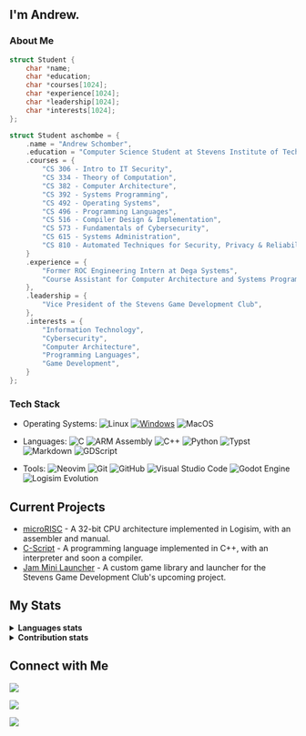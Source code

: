 ## I'm Andrew.

### About Me

<!-- - Computer Science Student at Stevens Institute of Technology
- CS382 and CS392 Course Assistant
- Vice President of the Stevens Game Development Club -->

```c
struct Student {
    char *name;
    char *education;
    char *courses[1024];
    char *experience[1024];
    char *leadership[1024];
    char *interests[1024];
};

struct Student aschombe = {
    .name = "Andrew Schomber",
    .education = "Computer Science Student at Stevens Institute of Technology",
    .courses = {
        "CS 306 - Intro to IT Security",
        "CS 334 - Theory of Computation",
        "CS 382 - Computer Architecture",
        "CS 392 - Systems Programming",
        "CS 492 - Operating Systems",
        "CS 496 - Programming Languages",
        "CS 516 - Compiler Design & Implementation",
        "CS 573 - Fundamentals of Cybersecurity",
        "CS 615 - Systems Administration",
        "CS 810 - Automated Techniques for Security, Privacy & Reliability",
    }
    .experience = {
        "Former ROC Engineering Intern at Dega Systems",
        "Course Assistant for Computer Architecture and Systems Programming Courses",
    },
    .leadership = {
        "Vice President of the Stevens Game Development Club",
    },
    .interests = {
        "Information Technology",
        "Cybersecurity",
        "Computer Architecture",
        "Programming Languages",
        "Game Development",
    }
};
```

### Tech Stack
- Operating Systems:
    ![Linux](https://img.shields.io/badge/-Linux-333333?style=flat&logo=linux)
    [![Windows](https://custom-icon-badges.demolab.com/badge/Windows-333333?logo=windows&logoColor=white)](#)
    ![MacOS](https://img.shields.io/badge/-MacOS-333333?style=flat&logo=apple)

- Languages:
    ![C](https://img.shields.io/badge/-C-333333?style=flat&logo=c)
    ![ARM Assembly](https://img.shields.io/badge/-ARM_Assembly-333333?style=flat&logo=ARM)
    ![C++](https://img.shields.io/badge/-C++-333333?logo=cplusplus&logoColor=blue)
    ![Python](https://img.shields.io/badge/-Python-333333?style=flat&logo=python)
    ![Typst](https://img.shields.io/badge/-Typst-333333?style=flat&logo=Typst)
    ![Markdown](https://img.shields.io/badge/-Markdown-333333?style=flat&logo=markdown)
    ![GDScript](https://img.shields.io/badge/-GDScript-333333?style=flat&logo=godotengine)
    
- Tools:
    ![Neovim](https://img.shields.io/badge/-Neovim-333333?style=flat&logo=neovim)
    ![Git](https://img.shields.io/badge/-Git-333333?style=flat&logo=git)
    ![GitHub](https://img.shields.io/badge/-GitHub-333333?style=flat&logo=github)
    ![Visual Studio Code](https://custom-icon-badges.demolab.com/badge/VSCode-333333.svg?logo=vsc&logoColor=blue)
    ![Godot Engine](https://img.shields.io/badge/-Godot_Engine-333333?style=flat&logo=godotengine)
    ![Logisim Evolution](https://img.shields.io/badge/-Logisim--Evolution-333333?style=flat&logo=logisim-evolution)

## Current Projects
- [microRISC](https://github.com/aschombe/microRISC) - A 32-bit CPU architecture implemented in Logisim, with an assembler and manual.
- [C-Script](https://github.com/aschombe/C-Script) - A programming language implemented in C++, with an interpreter and soon a compiler.
- [Jam Mini Launcher](https://github.com/aschombe/jam-mini-launcher) - A custom game library and launcher for the Stevens Game Development Club's upcoming project.

## My Stats
<details>
  <summary><b>Languages stats</b></summary>
  <br/>
    <picture align="right">
    <source media="(prefers-color-scheme: dark)" srcset="https://github-profile-summary-cards.vercel.app/api/cards/most-commit-language?username=aschombe&theme=nord_dark">
    <source media="(prefers-color-scheme: light)"srcset="https://github-profile-summary-cards.vercel.app/api/cards/most-commit-language?username=aschombe&theme=nord_bright">
    <img alt="Most commit languages" src="https://github-profile-summary-cards.vercel.app/api/cards/most-commit-language?username=aschombe&theme=nord_dark">
  </picture>
  <picture align="left">
    <source media="(prefers-color-scheme: dark)" srcset="https://github-profile-summary-cards.vercel.app/api/cards/repos-per-language?username=aschombe&theme=nord_dark">
    <source media="(prefers-color-scheme: light)"srcset="https://github-profile-summary-cards.vercel.app/api/cards/repos-per-language?username=aschombe&theme=nord_bright">
    <img alt="Repos per language" src="https://github-profile-summary-cards.vercel.app/api/cards/repos-per-language?username=aschombe&theme=nord_dark">
  </picture>
</details>

<details>
  <summary><b>Contribution stats</b></summary>
  <br/>
  <picture>
    <source media="(prefers-color-scheme: dark)" srcset="https://github-profile-summary-cards.vercel.app/api/cards/profile-details?username=aschombe&theme=nord_dark">
    <source media="(prefers-color-scheme: light)"srcset="https://github-profile-summary-cards.vercel.app/api/cards/profile-details?username=aschombe&theme=nord_bright">
    <img alt="My GitHub Stats" src="https://github-profile-summary-cards.vercel.app/api/cards/profile-details?username=aschombe&theme=nord_dark">
  </picture>
</details>

## Connect with Me

<a href="https://aschombe.github.io"><img src="https://img.shields.io/badge/Website-aschombe.github.io-333333?style=flat-square&logo=Firefox&logoColor=orange"/></a>

<a href="https://www.linkedin.com/in/andrew-schomber/"><img src="https://img.shields.io/badge/LinkedIn-andrew--schomber-333333?style=flat-squaree&logo=linkedin&logoColor=white"/></a>

<a href="mailto:aschombe@stevens.edu"><img src="https://img.shields.io/badge/Gmail-aschombe@stevens.edu-333333?style=flat-square&logo=Gmail"/></a>